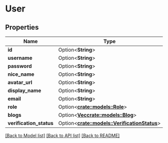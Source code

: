 # User

## Properties

Name | Type | Description | Notes
------------ | ------------- | ------------- | -------------
**id** | Option<**String**> |  | [optional]
**username** | Option<**String**> |  | [optional]
**password** | Option<**String**> |  | [optional]
**nice_name** | Option<**String**> |  | [optional]
**avatar_url** | Option<**String**> |  | [optional]
**display_name** | Option<**String**> |  | [optional]
**email** | Option<**String**> |  | [optional]
**role** | Option<[**crate::models::Role**](Role.md)> |  | [optional]
**blogs** | Option<[**Vec<crate::models::Blog>**](Blog.md)> |  | [optional]
**verification_status** | Option<[**crate::models::VerificationStatus**](VerificationStatus.md)> |  | [optional]

[[Back to Model list]](../README.md#documentation-for-models) [[Back to API list]](../README.md#documentation-for-api-endpoints) [[Back to README]](../README.md)


